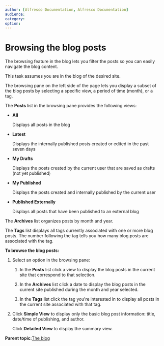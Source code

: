 ```yaml
---
author: [Alfresco Documentation, Alfresco Documentation]
audience: 
category: 
option: 
---
```


# Browsing the blog posts

The browsing feature in the blog lets you filter the posts so you can easily navigate the blog content.

This task assumes you are in the blog of the desired site.

The browsing pane on the left side of the page lets you display a subset of the blog posts by selecting a specific view, a period of time \(month\), or a tag.

The **Posts** list in the browsing pane provides the following views:

-   **All**

    Displays all posts in the blog

-   **Latest**

    Displays the internally published posts created or edited in the past seven days

-   **My Drafts**

    Displays the posts created by the current user that are saved as drafts \(not yet published\)

-   **My Published**

    Displays the posts created and internally published by the current user

-   **Published Externally**

    Displays all posts that have been published to an external blog


The **Archives** list organizes posts by month and year.

The **Tags** list displays all tags currently associated with one or more blog posts. The number following the tag tells you how many blog posts are associated with the tag.

**To browse the blog posts:**

1.  Select an option in the browsing pane:

    1.  In the **Posts** list click a view to display the blog posts in the current site that correspond to that selection.

    2.  In the **Archives** list click a date to display the blog posts in the current site published during the month and year selected.

    3.  In the **Tags** list click the tag you're interested in to display all posts in the current site associated with that tag.

2.  Click **Simple View** to display only the basic blog post information: title, date/time of publishing, and author.

    Click **Detailed View** to display the summary view.


**Parent topic:**[The blog](../concepts/blog-intro.md)

